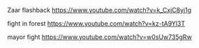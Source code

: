 Zaar flashback
https://www.youtube.com/watch?v=k_CxjC8yj1g

fight in forest
https://www.youtube.com/watch?v=kz-tA9Yl3T

mayor fight
https://www.youtube.com/watch?v=w0sUw735gRw